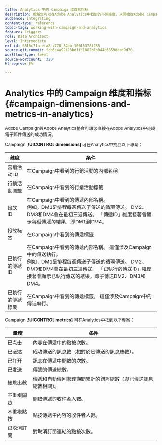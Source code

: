 ```yaml
---
title: Analytics 中的 Campaign 维度和指标
description: 瞭解您可以在Adobe Analytics中找到的不同維度，以開始從Adobe Campaign追蹤您的電子郵件傳送。
audience: integrating
content-type: reference
topic-tags: working-with-campaign-and-analytics
feature: Triggers
role: Data Architect
level: Intermediate
exl-id: 6516c71a-efa8-4778-82bb-10615378f985
source-git-commit: fcb5c4a92f23bdffd1082b7b044b5859dead9d70
workflow-type: tm+mt
source-wordcount: '320'
ht-degree: 8%

---
```


# Analytics 中的 Campaign 维度和指标{#campaign-dimensions-and-metrics-in-analytics}

Adobe Campaign與Adobe Analytics整合可讓您直接在Adobe Analytics中追蹤電子郵件傳送的成功情況。

Campaign **[!UICONTROL dimensions]** 可在Analytics中找到以下專案：

<table> 
 <thead> 
  <tr> 
   <th> 维度<br /> </th> 
   <th> 条件<br /> </th> 
  </tr> 
 </thead> 
 <tbody> 
  <tr> 
   <td> 营销活动 ID<br /> </td> 
   <td> 在Campaign中看到的行銷活動的內部名稱<br /> </td> 
  </tr> 
  <tr> 
   <td> 行銷活動標籤<br /> </td> 
   <td> 在Campaign中看到的行銷活動標籤<br /> </td> 
  </tr> 
  <tr> 
   <td> 投放 ID<br /> </td> 
   <td> 在Campaign中看到的傳遞內部名稱。<br /> 例如，DM1是排程每週傳送子傳送的循環傳送。 DM2、DM3和DM4會在最初三週傳送。 「傳遞ID」維度接著會顯示每個傳遞的結果，即DM1到DM4。 <br /> </td> 
  </tr> 
  <tr> 
   <td> 投放标签<br /> </td> 
   <td> 在Campaign中看到的傳遞標籤<br /> </td> 
  </tr> 
  <tr> 
   <td> 已執行的傳遞ID<br /> </td> 
   <td> 在Campaign中看到的傳遞內部名稱。 這僅涉及Campaign中的傳送執行。<br /> 例如，DM1是排程每週傳送子傳送的循環傳送。 DM2、DM3和DM4會在最初三週傳送。 「已執行的傳送ID」維度接著會顯示已執行傳送的結果，即子傳送DM2、DM3和DM4。 <br /> </td> 
  </tr> 
  <tr> 
   <td> 已執行的傳遞標籤<br /> </td> 
   <td> 在Campaign中看到的傳遞標籤。 這僅涉及Campaign中的傳送執行。<br /> </td> 
  </tr> 
 </tbody> 
</table>

Campaign **[!UICONTROL metrics]** 可在Analytics中找到以下專案：

<table> 
 <thead> 
  <tr> 
   <th> 量度<br /> </th> 
   <th> 条件<br /> </th> 
  </tr> 
 </thead> 
 <tbody> 
  <tr> 
   <td> 已点击<br /> </td> 
   <td> 內容在傳遞中的點按次數。<br /> </td> 
  </tr> 
  <tr> 
   <td> 已送达<br /> </td> 
   <td> 成功傳送的訊息數（相對於已傳送的訊息總數）。<br /> </td> 
  </tr> 
  <tr> 
   <td> 已打开<br /> </td> 
   <td> 訊息在傳遞中開啟的次數。<br /> </td> 
  </tr> 
  <tr> 
   <td> 已发送<br /> </td> 
   <td> 傳遞的傳送總數。<br /> </td> 
  </tr> 
  <tr> 
   <td> 總跳出數<br /> </td> 
   <td> 傳遞和自動傳回處理期間累計的錯誤總數（與已傳送訊息總數相關）。<br /> </td> 
  </tr> 
  <tr> 
   <td> 不重複開啟<br /> </td> 
   <td> 開啟傳遞的收件者人數。<br /> </td> 
  </tr> 
  <tr> 
   <td> 不重複點按<br /> </td> 
   <td> 點按傳遞中內容的收件者人數。<br /> </td> 
  </tr> 
  <tr> 
   <td> 已取消訂閱<br /> </td> 
   <td> 對取消訂閱連結的點按次數。<br /> </td> 
  </tr> 
 </tbody> 
</table>
